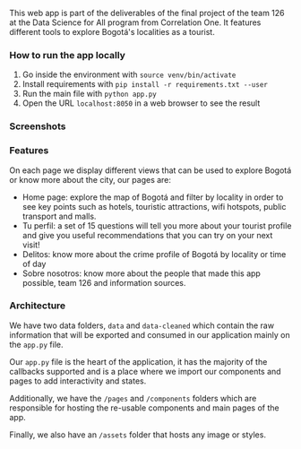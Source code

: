 This web app is part of the deliverables of the final project of the team 126
at the Data Science for All program from Correlation One. It features different
tools to explore Bogotá's localities as a tourist.

### How to run the app locally

1. Go inside the environment with `source venv/bin/activate`
2. Install requirements with `pip install -r requirements.txt --user`
3. Run the main file with `python app.py`
4. Open the URL `localhost:8050` in a web browser to see the result

### Screenshots

### Features

On each page we display different views that can be used to explore Bogotá
or know more about the city, our pages are:

* Home page: explore the map of Bogotá and filter by locality in order to
see key points such as hotels, touristic attractions, wifi hotspots, public
transport and malls.
* Tu perfil: a set of 15 questions will tell you more about your tourist
profile and give you useful recommendations that you can try on your next visit!
* Delitos: know more about the crime profile of Bogotá by locality or time of day
* Sobre nosotros: know more about the people that made this app possible, team 126
and information sources.

### Architecture

We have two data folders, `data` and `data-cleaned` which contain the
raw information that will be exported and consumed in our application
mainly on the `app.py` file.

Our `app.py` file is the heart of the application, it has the majority of
the callbacks supported and is a place where we import our components and
pages to add interactivity and states.

Additionally, we have the `/pages` and `/components` folders which are
responsible for hosting the re-usable components and main pages of the app.

Finally, we also have an `/assets` folder that hosts any image or styles.


